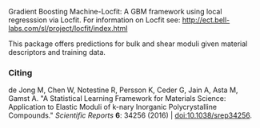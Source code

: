 Gradient Boosting Machine-Locfit: A GBM framework using local regresssion via Locfit.
For information on Locfit see: http://ect.bell-labs.com/sl/project/locfit/index.html

This package offers predictions for bulk and shear moduli given material descriptors and training data.

### Citing
de Jong M, Chen W, Notestine R, Persson K, Ceder G, Jain A, Asta M, Gamst A. "A Statistical Learning Framework for Materials Science: Application to Elastic Moduli of k-nary Inorganic Polycrystalline Compounds." *Scientific Reports* **6**: 34256 (2016) | [doi:10.1038/srep34256](http://dx.doi.org/10.1038/srep34256).
